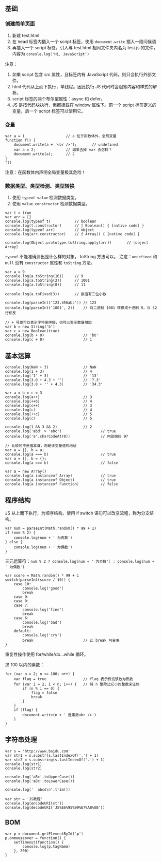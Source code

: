 ## 基础

### 创建简单页面

1. 新建 test.html
2. 在 head 标签内插入一个 script 标签，使用 `document.write` 插入一段问候语
3. 再插入一个 script 标签，引入与 test.html 相同文件夹内名为 test.js 的文件，内容为 `console.log('Hi, JavaScript')`

注意：

1. 如果 script 包含 src 属性，且标签内有 JavaScript 代码，则只会执行外部文件。
2. html 代码从上而下执行，单线程。因此执行 JS 代码时会阻塞内容和样式的解析。
3. script 标签的两个布尔型属性：async 和 defer。
4. JS 是按代码块执行，但都挂载在 window 属性下。前一个 script 标签定义的变量，后一个 script 标签可以使用它。

### 变量

```
var a = 1					// a 位于函数体外，全局变量
function f() {
    document.write(a + '<br />');		// undefined
    var a = 2;              // 如果去掉 var 会怎样？
    document.write(a);		// 2
}
f()
```

注意：在函数体内声明全局变量极其危险！

### 数据类型、类型检测、类型转换

1. 使用 `typeof value` 检测数据类型。
2. 使用 `value.constructor` 检测数据类型。

```
var t = true
var arr = []
console.log(typeof t)			// boolean
console.log(t.constructor)		// ƒ Boolean() { [native code] }
console.log(typeof arr)			// object
console.log(arr.constructor)	// ƒ Array() { [native code] }

console.log(Object.prototype.toString.apply(arr))		// [object Array]
```

`typeof` 不能准确测出是什么样的对象， toString 方法可以。
注意：`undefined` 和 `null` 没有 `constructor` 属性和 `toString` 方法。

```
var a = 9
console.log(a.toString(10))		// 9
console.log(a.toString(2))		// 1001
console.log(a.toString(8))		// 11

console.log(a.toFixed(3))		// 数值有三位小数

console.log(parseInt('123.456abc'))	// 123
console.log(parseInt('1001', 2))    // 将二进制 1001 转换成十进制 9，与 52 行相反

// + 号即可以表示字符串拼接，也可以表示数值相加
var b = new String('b')
var c = new Boolean(true)
console.log(b + 0)                  // 'b0'
console.log(c + 0)                  // 1
```

## 基本运算

```
console.log(NaN + 3)				// NaN
console.log(1 + 3)					// 4
console.log('1' + 3)				// '13'
console.log(3.0 + 4.3 + '')			// '7.3'
console.log(3.0 + '' + 4.3)			// '34.3'

var a = b = c = 3
console.log(a++)					// 3
console.log(++b)					// 4
console.log(c++)					// 3
console.log(c)						// 4
console.log(++c)					// 5
console.log(c)						// 5

console.log(1 && 3 && 2)			// 2
console.log('abd' > 'abc')					// true
console.log('a'.charCodeAt(0))				// 内部编码 97

// 比较的不是值本身，而是该变量值的地址
var a = {}, b = a;							 
console.log(a === b)						// true
var a = {}, b = {};
console.log(a === b)						// false

var a = new Array()
console.log(a instanceof Array)				// true
console.log(a instanceof Object)			// true
console.log(a instanceof Function)			// false
```

## 程序结构

JS 从上而下执行，为顺序结构。使用 if switch 语句可以改变流程，称为分支结构。

```
var num = parseInt(Math.random() * 99 + 1)
if (num % 2) {
    console.log(num + ' 为奇数')
} else {
    console.log(num + ' 为偶数')
}
```

三元运算符：`num % 2 ? console.log(num + ' 为奇数') : console.log(num + ' 为偶数')`

```
var score = Math.random() * 99 + 1
switch(parseInt(score / 10)) {
    case 10:
        console.log('good')
        break
    case 9:
    case 8:
    case 7:
        console.log('fine')
        break
    case 6:
        console.log('bad')
        break
    default:
        console.log('cry')
        break                       // 此 break 可省略    
}
```

重复性操作使用 for/while/do...while 循环。

求 100 以内的素数：

```
for (var n = 2; n <= 100; n++) {
    var flag = true					// flag 表示假设该数为质数
    for (var i = 2; i < n; i++) {	// 将 n 整除比它小的整数来证伪
        if (n % i == 0) {
            flag = false
            break
        }
    }
    if (flag) {
        document.write(n + ' 是素数<br />')
    }
}
```

## 字符串处理

```
var s = 'http://www.baidu.com'
var str1 = s.substr(s.lastIndexOf('.') + 1)
var str2 = s.substring(s.lastIndexOf('.') + 1)
console.log(str1)
console.log(str2)

console.log('aBc'.toUpperCase())
console.log('aBc'.toLowerCase())

console.log('  abcd\n'.trim())

var str = 'JS教程'
console.log(encodeURI(str))
console.log(decodeURI('JS%E6%95%99%E7%A8%8B'))
```

## BOM

```
var p = document.getElementById('p')
p.onmouseover = function() {
    setTimeout(function() {
        console.log(p.tagName)
    }, 200)
}
```
